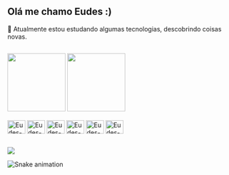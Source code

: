 ## Olá me chamo Eudes :)
🔭 Atualmente estou estudando algumas tecnologias, descobrindo coisas novas.

##

<div>
  <img height=130cm src="https://github-readme-stats.vercel.app/api?username=eudesps&show_icons=true&theme=cobalt"/>
  <img height=130cm src="https://github-readme-stats.vercel.app/api/top-langs/?username=eudesps&layout=compact&theme=cobalt"/>
</div>
<div style="display: inline_block"><br>
  <img align="center" alt="Eudes-kotlin" height="30" width="40" src="https://cdn.jsdelivr.net/gh/devicons/devicon@latest/icons/kotlin/kotlin-plain.svg">
  <img align="center" alt="Eudes-android" height="30" width="40" src="https://cdn.jsdelivr.net/gh/devicons/devicon@latest/icons/android/android-plain.svg">
  <img align="center" alt="Eudes-androidstudio" height="30" width="40" src="https://cdn.jsdelivr.net/gh/devicons/devicon@latest/icons/androidstudio/androidstudio-plain.svg">
  <img align="center" alt="Eudes-HTML" height="30" width="40" src="https://cdn.jsdelivr.net/gh/devicons/devicon@latest/icons/html5/html5-plain.svg">
  <img align="center" alt="Eudes-CSS" height="30" width="40" src="https://cdn.jsdelivr.net/gh/devicons/devicon@latest/icons/css3/css3-plain.svg">
  <img align="center" alt="Eudes-java" height="30" width="40" src="https://cdn.jsdelivr.net/gh/devicons/devicon@latest/icons/java/java-plain.svg">
</div>

##

<div> 
  <a href="www.linkedin.com/in/josé-eudes-1859b7214" target="_blank"><img src="https://img.shields.io/badge/-LinkedIn-%230077B5?style=for-the-badge&logo=linkedin&logoColor=white" target="_blank"></a> 
</div>

![Snake animation](https://github.com/eudesps/blob/output/github-contribution-grid-snake.svg)
<!--
![Anurag's GitHub stats](https://github-readme-stats.vercel.app/api?username=eudesps&show_icons=true&theme=cobalt)
![Top Langs](https://github-readme-stats.vercel.app/api/top-langs/?username=eudesps&layout=compact)

**Eudesps/eudesps** is a ✨ _special_ ✨ repository because its `README.md` (this file) appears on your GitHub profile.

Here are some ideas to get you started:

- 🔭 I’m currently working on ...
- 🌱 I’m currently learning ...
- 👯 I’m looking to collaborate on ...
- 🤔 I’m looking for help with ...
- 💬 Ask me about ...
- 📫 How to reach me: ...
- 😄 Pronouns: ...
- ⚡ Fun fact: ...
-->
